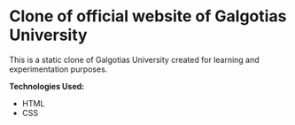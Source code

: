 # Clone of official website of Galgotias University

This is a static clone of Galgotias University created for learning and experimentation purposes.

**Technologies Used:**
* HTML
* CSS

